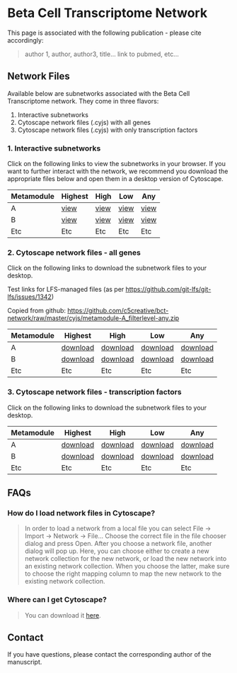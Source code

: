 # Beta Cell Transcriptome Network

This page is associated with the following publication - please cite accordingly:

> author 1, author, author3, title... link to pubmed, etc...

## Network Files

Available below are subnetworks associated with the Beta Cell Transcriptome network. They come in three flavors:

1. Interactive subnetworks
2. Cytoscape network files (.cyjs) with all genes
3. Cytoscape network files (.cyjs) with only transcription factors

### 1. Interactive subnetworks

Click on the following links to view the subnetworks in your browser. If you want to further interact with the network, we recommend you download the appropriate files below and open them in a desktop version of Cytoscape.

| Metamodule | Highest | High | Low | Any |
| --- | --- |  --- |  --- |  --- |
| A | [view](view/1/index.html) | [view](view/1/index.html) | [view](view/1/index.html) | [view](view/1/index.html) |
| B | [view](view/1/index.html) | [view](view/1/index.html) | [view](view/1/index.html) | [view](view/1/index.html) |
| Etc | Etc |  Etc| Etc | Etc |

### 2. Cytoscape network files - all genes

Click on the following links to download the subnetwork files to your desktop. 

Test links for LFS-managed files (as per https://github.com/git-lfs/git-lfs/issues/1342)

Copied from github: https://github.com/c5creative/bct-network/raw/master/cyjs/metamodule-A_filterlevel-any.zip



| Metamodule | Highest | High | Low | Any |
| --- | --- |  --- |  --- |  --- |
| A | [download](cyjs/metamodule-A_filterlevel-highest.zip) | [download](cyjs/metamodule-A_filterlevel-high.zip) | [download](cyjs/metamodule-A_filterlevel-low.zip) | [download](cyjs/metamodule-A_filterlevel-any.zip) |
| B | [download](cyjs/metamodule-B_filterlevel-highest.zip) | [download](cyjs/metamodule-B_filterlevel-high.zip) | [download](cyjs/metamodule-B_filterlevel-low.zip) | [download](cyjs/metamodule-B_filterlevel-any.zip) |
| Etc | Etc |  Etc| Etc | Etc |

### 3. Cytoscape network files - transcription factors

Click on the following links to download the subnetwork files to your desktop. 

| Metamodule | Highest | High | Low | Any |
| --- | --- |  --- |  --- |  --- |
| A | [download](cyjs/metamodule-A_filterlevel-highest_tfOnly.zip) | [download](cyjs/metamodule-A_filterlevel-high_tfOnly.zip) | [download](cyjs/metamodule-A_filterlevel-low_tfOnly.zip) | [download](cyjs/metamodule-A_filterlevel-any_tfOnly.zip) |
| B | [download](cyjs/metamodule-B_filterlevel-highest_tfOnly.zip) | [download](cyjs/metamodule-B_filterlevel-high_tfOnly.zip) | [download](cyjs/metamodule-B_filterlevel-low_tfOnly.zip) | [download](cyjs/metamodule-B_filterlevel-any_tfOnly.zip) |
| Etc | Etc |  Etc| Etc | Etc |

## FAQs

### How do I load network files in Cytoscape?
> In order to load a network from a local file you can select File → Import → Network → File... Choose the correct file in the file chooser dialog and press Open. After you choose a network file, another dialog will pop up. Here, you can choose either to create a new network collection for the new network, or load the new network into an existing network collection. When you choose the latter, make sure to choose the right mapping column to map the new network to the existing network collection.

### Where can I get Cytoscape?
> You can download it [here](http://www.cytoscape.org/).





## Contact

If you have questions, please contact the corresponding author of the manuscript.
